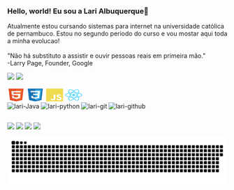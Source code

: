 ### Hello, world! Eu sou a Lari Albuquerque👋

Atualmente estou cursando sistemas para internet na universidade católica de pernambuco. Estou no segundo periodo do curso e vou mostar aqui toda a minha evolucao! <br><br>
"Não há substituto a assistir e ouvir pessoas reais em primeira mão." <br> -Larry Page, Founder, Google <br>

<div>
<img height="180em" src="https://github-readme-stats.vercel.app/api?username=larialbu&show_icons=true&theme=dracula&include_all_commits=true&count_private=true"/>
<img height="180em" src="https://github-readme-stats.vercel.app/api/top-langs/?username=larialbu&layout=compact&langs_count=7&theme=dracula" />
</div>

<div style="display: inline_block"><br>
<img align="center" alt="lari-HTML" height="30" width="40" src="https://raw.githubusercontent.com/devicons/devicon/master/icons/html5/html5-original.svg">
<img align="center" alt="lari-CSS" height="30" width="40" src="https://raw.githubusercontent.com/devicons/devicon/master/icons/css3/css3-original.svg">
<img align="center" alt="lari-Js" height="30" width="40" src="https://raw.githubusercontent.com/devicons/devicon/master/icons/javascript/javascript-plain.svg">
<img align="center" alt="lari-React" height="30" width="40" src="https://raw.githubusercontent.com/devicons/devicon/master/icons/react/react-original.svg">
<br>
<img align="center" alt="lari-Java" height="30" width="40" src="https://cdn.jsdelivr.net/gh/devicons/devicon/icons/java/java-original.svg">
<img align="center" alt="lari-python" height="30" width="40" src="https://cdn.jsdelivr.net/gh/devicons/devicon/icons/python/python-original.svg">
<img align="center" alt="lari-git" height="30" width="40" src="https://cdn.jsdelivr.net/gh/devicons/devicon/icons/git/git-original.svg">
<img align="center" alt="lari-github" height="30" width="40" src=" https://cdn.jsdelivr.net/gh/devicons/devicon/icons/github/github-original.svg">

</div>

##

<div>
<a href="https://instagram.com/llarissa.png" target="_blank"><img src="https://img.shields.io/badge/Instagram-E4405F?style=for-the-badge&logo=instagram&logoColor=white" target="_blank"></a>
<a href = "mailto:larissaamca1@gmail.com"><img src="https://img.shields.io/badge/Gmail-D14836?style=for-the-badge&logo=gmail&logoColor=white" target=" _blank"></a>
<a href="https://www.linkedin.com/in/larissa-albuquerque-39133a239" target="_blank"><img src="https://img.shields.io/badge/LinkedIn-0077B5?style=for-the-badge&logo=linkedin&logoColor=white" target="_blank"></a>
<a href="https://twitter.com/https_larialb" target="_blank"><img src="https://img.shields.io/badge/Twitter-1DA1F2?style=for-the-badge&logo=twitter&logoColor=white" target="_blank"</a>
</div>
  

![snake gif](https://github.com/larialbu/larialbu/blob/output/github-contribution-grid-snake.svg)
 
